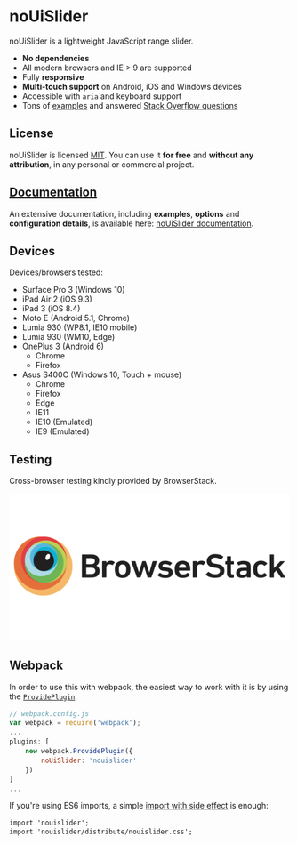 # noUiSlider

noUiSlider is a lightweight JavaScript range slider.

- **No dependencies**
- All modern browsers and IE > 9 are supported
- Fully **responsive**
- **Multi-touch support** on Android, iOS and Windows devices
- Accessible with `aria` and keyboard support
- Tons of [examples](https://refreshless.com/nouislider/examples) and answered [Stack Overflow questions](https://stackoverflow.com/questions/tagged/nouislider)

License
-------
noUiSlider is licensed [MIT](https://choosealicense.com/licenses/mit/). You can use it **for free** and **without any attribution**, in any personal or commercial project.

[Documentation](https://refreshless.com/nouislider/)
-------
An extensive documentation, including **examples**, **options** and **configuration details**, is available here: [noUiSlider documentation](https://refreshless.com/nouislider/).

Devices
-------
Devices/browsers tested:
- Surface Pro 3 (Windows 10)
- iPad Air 2 (iOS 9.3)
- iPad 3 (iOS 8.4)
- Moto E (Android 5.1, Chrome)
- Lumia 930 (WP8.1, IE10 mobile)
- Lumia 930 (WM10, Edge)
- OnePlus 3 (Android 6)
	+ Chrome
	+ Firefox
- Asus S400C (Windows 10, Touch + mouse)
	+ Chrome
	+ Firefox
	+ Edge
	+ IE11
	+ IE10 (Emulated)
	+ IE9 (Emulated)

Testing
-------

Cross-browser testing kindly provided by BrowserStack.

[![Tested with BrowserStack](documentation\assets\browserstack-logo-600x315.png)](http://browserstack.com/)

Webpack
-------
In order to use this with webpack, the easiest way to work with it is by using the [`ProvidePlugin`](https://webpack.js.org/plugins/provide-plugin/):

```javascript
// webpack.config.js
var webpack = require('webpack');
...
plugins: [
	new webpack.ProvidePlugin({
		noUiSlider: 'nouislider'
	})
]
...
```

If you're using ES6 imports, a simple [import with side effect](https://developer.mozilla.org/en-US/docs/Web/JavaScript/Reference/Statements/import#Import_a_module_for_its_side_effects_only)
is enough:

```
import 'nouislider';
import 'nouislider/distribute/nouislider.css';
```

